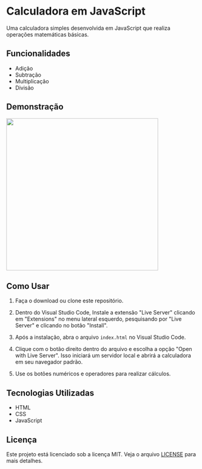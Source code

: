 # Calculadora em JavaScript

Uma calculadora simples desenvolvida em JavaScript que realiza operações matemáticas básicas.

## Funcionalidades

- Adição
- Subtração
- Multiplicação
- Divisão

## Demonstração

<img width="400" src="https://github.com/raphaelkauan/Calculadora-Js/assets/111379005/e66a19a0-d2e0-4024-90d4-34da9ed2db0a">

## Como Usar

1. Faça o download ou clone este repositório.

2. Dentro do Visual Studio Code, Instale a extensão "Live Server" clicando em "Extensions" no menu lateral esquerdo, pesquisando por "Live Server" e clicando no botão "Install".

3. Após a instalação, abra o arquivo `index.html` no Visual Studio Code.

4. Clique com o botão direito dentro do arquivo e escolha a opção "Open with Live Server". Isso iniciará um servidor local e abrirá a calculadora em seu navegador padrão.

5. Use os botões numéricos e operadores para realizar cálculos.

## Tecnologias Utilizadas

- HTML
- CSS
- JavaScript

## Licença

Este projeto está licenciado sob a licença MIT. Veja o arquivo [LICENSE](LICENSE) para mais detalhes.
